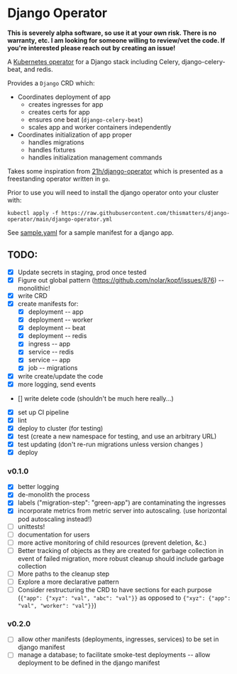 # Django Operator

**This is severely alpha software, so use it at your own risk. There is no warranty, etc. I am looking for someone willing to review/vet the code. If you're interested please reach out by creating an issue!**

A [Kubernetes operator](https://github.com/cncf/tag-app-delivery/blob/main/operator-wg/whitepaper/Operator-WhitePaper_v1-0.md) for a Django stack including Celery, django-celery-beat, and redis.

Provides a `Django` CRD which:
* Coordinates deployment of app
  * creates ingresses for app
  * creates certs for app
  * ensures one beat (`django-celery-beat`)
  * scales app and worker containers independently
* Coordinates initialization of app proper
  * handles migrations
  * handles fixtures
  * handles initialization management commands

Takes some inspiration from [21h/django-operator](https://git.blindage.org/21h/django-operator) which is presented as a freestanding operator written in `go`.

Prior to use you will need to install the django operator onto your cluster with:
```
kubectl apply -f https://raw.githubusercontent.com/thismatters/django-operator/main/django-operator.yml
```

See [sample.yaml](sample.yaml) for a sample manifest for a django app.

## TODO:

* [x] Update secrets in staging, prod once tested
* [x] Figure out global pattern (https://github.com/nolar/kopf/issues/876) -- monolithic!
* [x] write CRD
* [x] create manifests for:
  * [x] deployment -- app
  * [x] deployment -- worker
  * [x] deployment -- beat
  * [x] deployment -- redis
  * [x] ingress -- app
  * [x] service -- redis
  * [x] service -- app
  * [x] job -- migrations
* [x] write create/update the code
* [x] more logging, send events
* [] write delete code (shouldn't be much here really...)
* [x] set up CI pipeline
* [x] lint
* [x] deploy to cluster (for testing)
* [x] test (create a new namespace for testing, and use an arbitrary URL)
* [x] test updating (don't re-run migrations unless version changes )
* [x] deploy

### v0.1.0
* [x] better logging
* [x] de-monolith the process
* [x] labels ("migration-step": "green-app") are contaminating the ingresses
* [x] incorporate metrics from metric server into autoscaling. (use horizontal pod autoscaling instead!)
* [ ] unittests!
* [ ] documentation for users
* [ ] more active monitoring of child resources (prevent deletion, &c.)
* [ ] Better tracking of objects as they are created for garbage collection in event of failed migration, more robust cleanup should include garbage collection
* [ ] More paths to the cleanup step
* [ ] Explore a more declarative pattern
* [ ] Consider restructuring the CRD to have sections for each purpose (`{"app": {"xyz": "val", "abc": "val"}}` as opposed to `{"xyz": {"app": "val", "worker": "val"}}`)

### v0.2.0
* [ ] allow other manifests (deployments, ingresses, services) to be set in django manifest
* [ ] manage a database; to facilitate smoke-test deployments -- allow deployment to be defined in the django manifest
